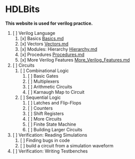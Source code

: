 # HDLBits

**This website is used for verilog practice.**

1. [ ] Verilog Language
   1. [x] Basics
   [Basics.md](./Basics.md)
   2. [x] Vectors
   [Vectors.md](./Vectors.md)
   3. [x] Modules: Hierarchy
   [Hierarchy.md](./Modules_Hierarchy.md)
   4. [x] Procedures
   [Procedures.md](./Procedures.md)
   5. [x] More Verilog Features
   [More_Verilog_Features.md](./More_Verilog_Features.md)
2. [ ] Circuits
   1. [ ] Combinational Logic
      1. [ ] Basic Gates
      2. [ ] Multiplexers
      3. [ ] Arithmetic Circuits
      4. [ ] Karnaugh Map to Circuit
   2. [ ] Sequential Logic
      1. [ ] Latches and Flip-Flops
      2. [ ] Counters
      3. [ ] Shift Registers
      4. [ ] More Circuits
      5. [ ] Finite State Machine
      6. [ ] Building Larger Circuits
3. [ ] Verification: Reading Simulations
   1. [ ] Finding bugs in code
   2. [ ] build a circuit from a simulation waveform
4. [ ] Verification: Writing Testbenches

